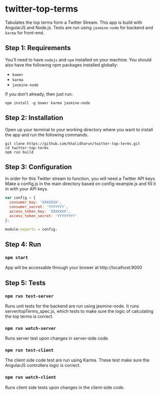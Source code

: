 # twitter-top-terms

Tabulates the top terms form a Twitter Stream.  This app is build with AngularJS and Node.js.  Tests are run using `jasmine-node` for backend and `karma` for front-end.

## Step 1: Requirements

You'll need to have `nodejs` and `npm` installed on your machine.  You should also have the following npm packages installed globally:
- `bower` 
- `karma` 
- `jasmine-node`

If you don't already, then just run:

`npm install -g bower karma jasmine-node`

## Step 2: Installation

Open up your terminal to your working directory where you want to install the app and run the following commands.

```
git clone https://github.com/khalidharun/twitter-top-terms.git
cd twitter-top-terms
npm run build
```

## Step 3: Configuration

In order for this Twitter stream to function, you will need a Twitter API keys.  Make a config.js in the main directory based on config-example.js and fill it in with your API keys.

``` javascript
var config = {
  consumer_key: 'XXXXXXX',
  consumer_secret: 'YYYYYYY',
  access_token_key: 'XXXXXXX',
  access_token_secret: 'YYYYYYYY'
};

module.exports = config;
```

## Step 4: Run

### `npm start`

App will be accessable through your brower at http://localhost:9000

## Step 5: Tests

### `npm run test-server`

Runs unit tests for the backend are run using jasmine-node.  It runs server/topTerms_spec.js, which tests to make sure the logic of calculating the top terms is correct.

### `npm run watch-server`

Runs server test upon changes in server-side code.

### `npm run test-client`

The client side code test are run using Karma.  These test make sure the AngularJS controllers logic is correct.

### `npm run watch-client`

Runs client side tests upon changes in the client-side code.

